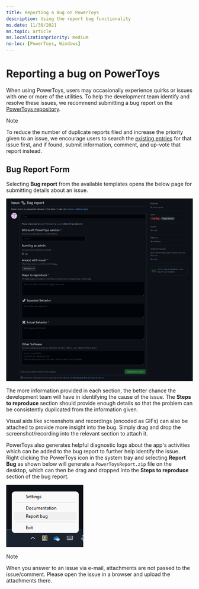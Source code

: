 ```yaml
---
title: Reporting a Bug on PowerToys
description: Using the report bug functionality
ms.date: 11/30/2021
ms.topic: article
ms.localizationpriority: medium
no-loc: [PowerToys, Windows]
---
```


# Reporting a bug on PowerToys

When using PowerToys, users may occasionally experience quirks or issues with one or more of the utilities. To help the development team identify and resolve these issues, we recommend submitting a bug report on the [PowerToys repository](https://github.com/microsoft/PowerToys/issues/new/choose).

> [!NOTE]
> To reduce the number of duplicate reports filed and increase the priority given to an issue, we encourage users to search the [existing entries](https://github.com/microsoft/PowerToys/issues) for that issue first, and if found, submit information, comment, and up-vote that report instead.


## Bug Report Form

Selecting **Bug report** from the available templates opens the below page for submitting details about an issue.

![Bug report template](../images/pt-bug-report-template.png)

The more information provided in each section, the better chance the development team will have in identifying the cause of the issue. The **Steps to reproduce** section should provide enough details so that the problem can be consistently duplicated from the information given.

Visual aids like screenshots and recordings (encoded as GIFs) can also be attached to provide more insight into the bug. Simply drag and drop the screenshot/recording into the relevant section to attach it.

PowerToys also generates helpful diagnostic logs about the app's activities which can be added to the bug report to further help identify the issue. Right clicking the PowerToys icon in the system tray and selecting **Report Bug** as shown below will generate a `PowerToysReport.zip` file on the desktop, which can then be drag and dropped into the **Steps to reproduce** section of the bug report.

![Bug Report Tool](../images/pt-report-bug.png)

> [!NOTE]
> When you answer to an issue via e-mail, attachments are not passed to the issue/comment. Please open the issue in a browser and upload the attachments there.